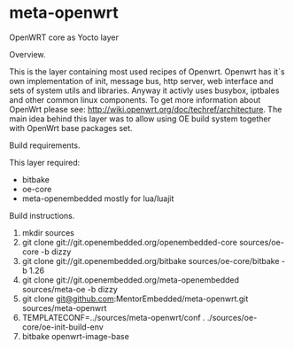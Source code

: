 # meta-openwrt
OpenWRT core as Yocto layer

Overview.

This is the layer containing most used recipes of Openwrt.
Openwrt has it`s own implementation of init, message bus, http server, web interface and sets of system utils and libraries.
Anyway it activly uses busybox, iptbales and other common linux components.
To get more information about OpenWrt please see: http://wiki.openwrt.org/doc/techref/architecture.
The main idea behind this layer was to allow using OE build system together with OpenWrt base packages set.

Build requirements.

This layer required:
* bitbake
* oe-core
* meta-openembedded mostly for lua/luajit

Build instructions.

1. mkdir sources
2. git clone git://git.openembedded.org/openembedded-core sources/oe-core -b dizzy
3. git clone git://git.openembedded.org/bitbake sources/oe-core/bitbake -b 1.26
4. git clone git://git.openembedded.org/meta-openembedded sources/meta-oe -b dizzy
5. git clone git@github.com:MentorEmbedded/meta-openwrt.git sources/meta-openwrt
6. TEMPLATECONF=../sources/meta-openwrt/conf . ./sources/oe-core/oe-init-build-env
7. bitbake  openwrt-image-base
